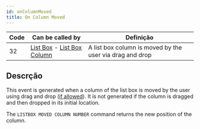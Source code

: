 ```yaml
---
id: onColumnMoved
title: On Column Moved
---
```


| Code | Can be called by                                                                                                        | Definição                                                |
| ---- | ----------------------------------------------------------------------------------------------------------------------- | -------------------------------------------------------- |
| 32   | [List Box](../FormObjects/listbox_overview.md) - [List Box Column](../FormObjects/listbox_overview.md#list-box-columns) | A list box column is moved by the user via drag and drop |


## Descrção

This event is generated when a column of the list box is moved by the user using drag and drop ([if allowed](../FormObjects/properties_ListBox.md#locked-columns-and-static-columns)). It is not generated if the column is dragged and then dropped in its initial location.

The `LISTBOX MOVED COLUMN NUMBER` command returns the new position of the column. 